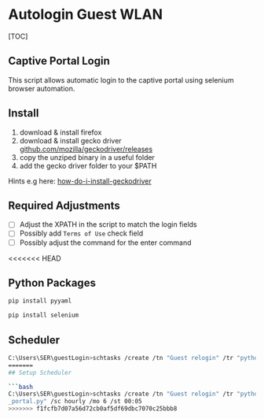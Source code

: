 # Autologin Guest WLAN

[TOC]

## Captive Portal Login

This script allows automatic login to the captive portal using selenium browser automation.

## Install

1. download & install firefox
2. download & install gecko driver [github.com/mozilla/geckodriver/releases](https://github.com/mozilla/geckodriver/releases)
3. copy the unziped binary in a useful folder
4. add the gecko driver folder to your $PATH

Hints e.g here: [how-do-i-install-geckodriver](https://stackoverflow.com/questions/41190989/how-do-i-install-geckodriver)

## Required Adjustments

- [ ] Adjust the XPATH in the script to match the login fields
- [ ] Possibly add `Terms of Use` check field
- [ ] Possibly adjust the command for the enter command

<<<<<<< HEAD
## Python Packages

```bash
pip install pyyaml

pip install selenium
```



## Scheduler

```bash
C:\Users\SER\guestLogin>schtasks /create /tn "Guest relogin" /tr "python captive_portal.py" /sc hourly /mo 6 /st 00:05
=======
## Setup Scheduler

```bash
C:\Users\SER\guestLogin>schtasks /create /tn "Guest relogin" /tr "python captive
_portal.py" /sc hourly /mo 6 /st 00:05
>>>>>>> f1fcfb7d07a56d72cb0af5df69dbc7070c25bbb8
```
